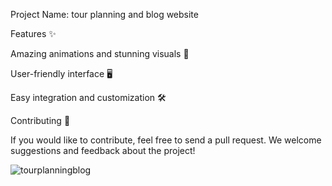 Project Name: tour planning and blog website


Features ✨

Amazing animations and stunning visuals 🎨

User-friendly interface 🖥️

Easy integration and customization 🛠️

Contributing 🤝

If you would like to contribute, feel free to send a pull request. We welcome suggestions and feedback about the project!



![tourplanningblog](https://github.com/user-attachments/assets/2f66fd08-9d98-4a67-a0f3-d39c99d7c98c)
